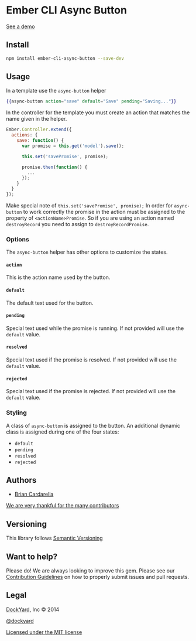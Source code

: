 # Ember CLI Async Button

[See a demo](http://emberjs.jsbin.com/vomuzexe/1)

## Install ##

```bash
npm install ember-cli-async-button --save-dev
```

## Usage ##

In a template use the `async-button` helper

```handlebars
{{async-button action="save" default="Save" pending="Saving..."}}
```

In the controller for the template you must create an action that matches the name 
given in the helper.

```js
Ember.Controller.extend({
  actions: {
    save: function() {
      var promise = this.get('model').save();

      this.set('savePromise', promise);

      promise.then(function() {
        ...
      });
    }
  }
});
```

Make special note of `this.set('savePromise', promise);` In order for
`async-button` to work correctly the promise in the action must be
assigned to the property of `<actionName>Promise`. So if you are using
an action named `destroyRecord` you need to assign to `destroyRecordPromise`.

### Options ###

The `async-button` helper has other options to customize the states.

#### `action` ####

This is the action name used by the button.

#### `default` ####

The default text used for the button.

#### `pending` ####

Special text  used while the promise is running. If not provided will use the `default` value.

#### `resolved` ####

Special text  used if the promise is resolved. If not provided will use the `default` value.

#### `rejected` ####

Special text  used if the promise is rejected. If not provided will use the `default` value.

### Styling ###

A class of `async-button` is assigned to the button. An additional
dynamic class is assigned during one of the four states:

* `default`
* `pending`
* `resolved`
* `rejected`

## Authors ##

* [Brian Cardarella](http://twitter.com/bcardarella)

[We are very thankful for the many contributors](https://github.com/dockyard/ember-cli-async-button/graphs/contributors)

## Versioning ##

This library follows [Semantic Versioning](http://semver.org)

## Want to help? ##

Please do! We are always looking to improve this gem. Please see our
[Contribution Guidelines](https://github.com/dockyard/ember-cli-async-button/blob/master/CONTRIBUTING.md)
on how to properly submit issues and pull requests.

## Legal ##

[DockYard](http://dockyard.com), Inc &copy; 2014

[@dockyard](http://twitter.com/dockyard)

[Licensed under the MIT license](http://www.opensource.org/licenses/mit-license.php)
